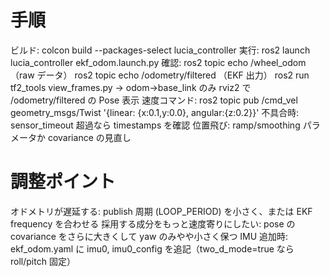 # 手順
ビルド: colcon build --packages-select lucia_controller
実行: ros2 launch lucia_controller ekf_odom.launch.py
確認:
ros2 topic echo /wheel_odom （raw データ）
ros2 topic echo /odometry/filtered （EKF 出力）
ros2 run tf2_tools view_frames.py → odom→base_link のみ
rviz2 で /odometry/filtered の Pose 表示
速度コマンド: ros2 topic pub /cmd_vel geometry_msgs/Twist '{linear: {x:0.1,y:0.0}, angular:{z:0.2}}'
不具合時:
sensor_timeout 超過なら timestamps を確認
位置飛び: ramp/smoothing パラメータか covariance の見直し

# 調整ポイント
オドメトリが遅延する: publish 周期 (LOOP_PERIOD) を小さく、または EKF frequency を合わせる
採用する成分をもっと速度寄りにしたい: pose の covariance をさらに大きくして yaw のみやや小さく保つ
IMU 追加時: ekf_odom.yaml に imu0, imu0_config を追記（two_d_mode=true なら roll/pitch 固定）
